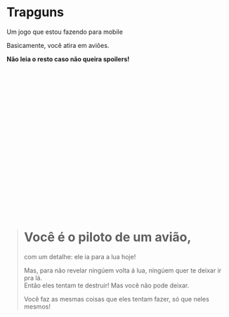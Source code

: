 # Trapguns
Um jogo que estou fazendo para mobile

Basicamente, você atira em aviões.

**Não leia o resto caso não queira spoilers!**  <br><br><br><br><br><br><br><br><br><br><br><br><br><br><br><br><br><br><br><br><br>
> # Você é o piloto de um avião,
> com um detalhe: ele ia para a lua hoje!  
>  
> Mas, para não revelar ningúem volta á lua, ningúem quer te deixar ir pra lá.  
> Então eles tentam te destruir! Mas você não pode deixar.  
>  
> Você faz as mesmas coisas que eles tentam fazer, só que neles mesmos!
